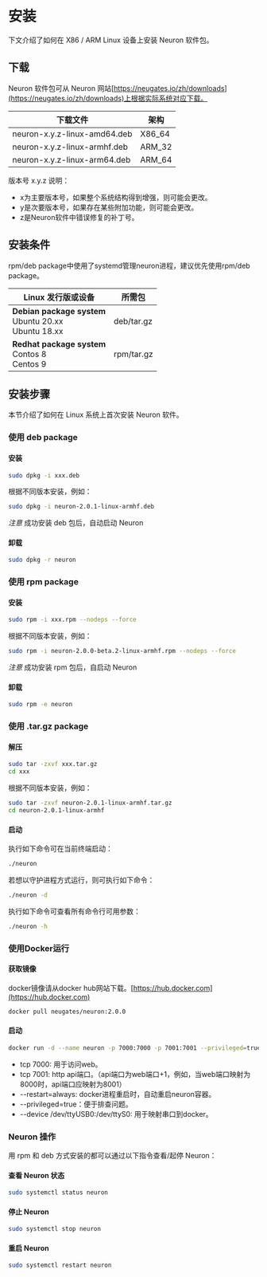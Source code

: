 # 安装

下文介绍了如何在 X86 / ARM Linux 设备上安装 Neuron 软件包。

## 下载

Neuron 软件包可从 Neuron 网站[https://neugates.io/zh/downloads](https://neugates.io/zh/downloads)上根据实际系统对应下载。

| 下载文件                                | 架构    |
| -------------------------------------- | ------ |
| neuron-x.y.z-linux-amd64.deb | X86_64 |
| neuron-x.y.z-linux-armhf.deb | ARM_32 |
| neuron-x.y.z-linux-arm64.deb | ARM_64 |

版本号 x.y.z 说明：

* x为主要版本号，如果整个系统结构得到增强，则可能会更改。
* y是次要版本号，如果存在某些附加功能，则可能会更改。
* z是Neuron软件中错误修复的补丁号。

## 安装条件

rpm/deb package中使用了systemd管理neuron进程，建议优先使用rpm/deb package。

| Linux 发行版或设备 | 所需包          |
| ------------ | ---------------- |
| **Debian package system**</br>Ubuntu 20.xx </br>Ubuntu 18.xx | deb/tar.gz |
| **Redhat package system**</br>Contos 8</br>Centos 9 | rpm/tar.gz |

## 安装步骤

本节介绍了如何在 Linux 系统上首次安装 Neuron 软件。

### 使用 deb package

#### 安装

```bash
sudo dpkg -i xxx.deb
```

根据不同版本安装，例如：

```bash
sudo dpkg -i neuron-2.0.1-linux-armhf.deb
```

*注意* 成功安装 deb 包后，自动启动 Neuron

#### 卸载

```bash
sudo dpkg -r neuron
```

### 使用 rpm package

#### 安装

```bash
sudo rpm -i xxx.rpm --nodeps --force
```

根据不同版本安装，例如：

```bash
sudo rpm -i neuron-2.0.0-beta.2-linux-armhf.rpm --nodeps --force
```

*注意* 成功安装 rpm 包后，自启动 Neuron

#### 卸载

```bash
sudo rpm -e neuron
```

### 使用 .tar.gz package

#### 解压

```bash
sudo tar -zxvf xxx.tar.gz
cd xxx
```

根据不同版本安装，例如：

```bash
sudo tar -zxvf neuron-2.0.1-linux-armhf.tar.gz
cd neuron-2.0.1-linux-armhf
```

#### 启动

执行如下命令可在当前终端启动：

```bash
./neuron
```

若想以守护进程方式运行，则可执行如下命令：

```bash
./neuron -d
```

执行如下命令可查看所有命令行可用参数：

```bash
./neuron -h
```

### 使用Docker运行

#### 获取镜像

docker镜像请从docker hub网站下载。[https://hub.docker.com](https://hub.docker.com)

```bash
docker pull neugates/neuron:2.0.0
```

#### 启动

```bash
docker run -d --name neuron -p 7000:7000 -p 7001:7001 --privileged=true --restart=always neugates/neuron:2.0.0
```

* tcp 7000: 用于访问web。
* tcp 7001: http api端口。（api端口为web端口+1，例如，当web端口映射为8000时，api端口应映射为8001）
* --restart=always: docker进程重启时，自动重启neuron容器。
* --privileged=true：便于排查问题。
* --device /dev/ttyUSB0:/dev/ttyS0: 用于映射串口到docker。

### Neuron 操作

用 rpm 和 deb 方式安装的都可以通过以下指令查看/起停 Neuron：

#### 查看 Neuron 状态

```bash
sudo systemctl status neuron
```

#### 停止 Neuron

```bash
sudo systemctl stop neuron
```

#### 重启 Neuron

```bash
sudo systemctl restart neuron
```
